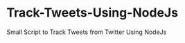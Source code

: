 Track-Tweets-Using-NodeJs
=========================

Small Script to Track Tweets from Twitter Using NodeJs
